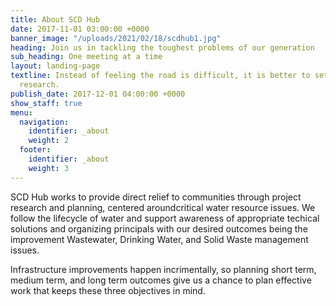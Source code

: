 ```yaml
---
title: About SCD Hub
date: 2017-11-01 03:00:00 +0000
banner_image: "/uploads/2021/02/18/scdhub1.jpg"
heading: Join us in tackling the toughest problems of our generation
sub_heading: One meeting at a time
layout: landing-page
textline: Instead of feeling the road is difficult, it is better to set off immediately.
  research.
publish_date: 2017-12-01 04:00:00 +0000
show_staff: true
menu:
  navigation:
    identifier: _about
    weight: 2
  footer:
    identifier: _about
    weight: 3
---
```


SCD Hub works to provide direct relief to communities through project research and planning, centered aroundcritical water resource issues.  We follow the lifecycle of water and support awareness of appropriate techical solutions and organizing principals with our desired outcomes being the improvement Wastewater, Drinking Water, and Solid Waste management issues.

Infrastructure improvements happen incrimentally, so planning short term, medium term, and long term outcomes give us a chance to plan effective work that keeps these three objectives in mind.
